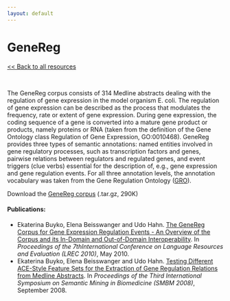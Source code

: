 ```yaml
---
layout: default
---
```


# GeneReg

[<< Back to all resources](index.html)

<br>

The GeneReg corpus consists of 314 Medline abstracts dealing with the regulation of gene expression in the model organism E. coli. The regulation of gene expression can be described as the process that modulates the frequency, rate or extent of gene expression. During gene expression, the coding sequence of a gene is converted into a mature gene product or products, namely proteins or RNA (taken from the definition of the Gene Ontology class Regulation of Gene Expression, GO:0010468). GeneReg provides three types of semantic annotations: named entities involved in gene regulatory processes, such as transcription factors and genes, pairwise relations between regulators and regulated genes, and event triggers (clue verbs) essential for the description of, e.g., gene expression and gene regulation events. For all three annotation levels, the annotation vocabulary was taken from the Gene Regulation Ontology ([GRO](http://www.obofoundry.org/cgi-bin/detail.cgi?id=gene_regulation)).

Download the [GeneReg corpus](http://www.julielab.de/coling_multimedia/de/downloads/corpora/GeneReg_tar.gz) (.tar.gz, 290K)

#### Publications:
* Ekaterina Buyko, Elena Beisswanger and Udo Hahn. <u>The GeneReg Corpus for Gene Expression Regulation Events - An Overview of the Corpus and its In-Domain and Out-of-Domain Interoperability</u>. In *Proceedings of the 7thInternational Conference on Language Resources and Evaluation (LREC 2010)*, May 2010.
* Ekaterina Buyko, Elena Beisswanger and Udo Hahn. <u>Testing Different ACE-Style Feature Sets for the Extraction of Gene Regulation Relations from Medline Abstracts</u>. In *Proceedings of the Third International Symposium on Semantic Mining in Biomedicine (SMBM 2008)*, September 2008.
